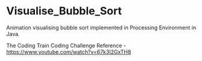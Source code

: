 # Visualise_Bubble_Sort
Animation visualising bubble sort implemented in Processing Environment in Java.


The Coding Train Coding Challenge
Reference - https://www.youtube.com/watch?v=67k3I2GxTH8
